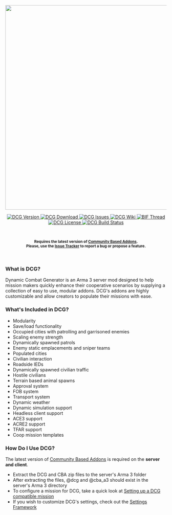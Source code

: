 <p align="center">
    <img src="https://github.com/nicholasclark-artist/DCG/blob/master/media/dcg_logo_M.png" width="640">
</p>

<p align="center">
    <a href="https://github.com/nicholasclark-artist/DCG/releases">
        <img src="https://img.shields.io/badge/Version-3.2.0-blue.svg?style=flat-square" alt="DCG Version">
    </a>
    <a href="https://github.com/nicholasclark-artist/DCG/releases/download/v3.2.0/dcg_3_2_0.zip">
        <img src="https://img.shields.io/badge/Download-DCG-blue.svg?style=flat-square" alt="DCG Download">
    </a>
    <a href="https://github.com/nicholasclark-artist/DCG/issues">
        <img src="https://img.shields.io/github/issues/nicholasclark-artist/DCG.svg?style=flat-square" alt="DCG Issues">
    </a>
    <a href="https://github.com/nicholasclark-artist/DCG/wiki">
        <img src="https://img.shields.io/badge/DCG-Wiki-orange.svg?style=flat-square" alt="DCG Wiki">
    </a>
    <a href="https://forums.bistudio.com/topic/188156-dynamic-combat-generator/">
        <img src="https://img.shields.io/badge/BIF-Thread-orange.svg?style=flat-square" alt="BIF Thread">
    </a>
    <a href="https://github.com/nicholasclark-artist/DCG/blob/master/LICENSE">
        <img src="https://img.shields.io/badge/License-GPLv2-lightgrey.svg?style=flat-square" alt="DCG License">
    </a>
    <a href="https://travis-ci.org/nicholasclark-artist/DCG">
        <img src="https://img.shields.io/travis/nicholasclark-artist/DCG.svg?style=flat-square&label=Build" alt="DCG Build Status">
    </a>
</p>

</br>

<p align="center">
    <sup>
        <strong>
            Requires the latest version of <a href="https://github.com/CBATeam/CBA_A3/releases">Community Based Addons</a>.</br>
            Please, use the <a href="https://github.com/nicholasclark-artist/DCG/issues">Issue Tracker</a> to report a bug or propose a feature.
        </strong>
    </sub>
</p>

</br>

### What is DCG?

Dynamic Combat Generator is an Arma 3 server mod designed to help mission makers quickly enhance their cooperative scenarios by supplying a collection of easy to use, modular addons. DCG's addons are highly customizable and allow creators to populate their missions with ease.

### What's Included in DCG?

- Modularity
- Save/load functionality
- Occupied cities with patrolling and garrisoned enemies
- Scaling enemy strength
- Dynamically spawned patrols
- Enemy static emplacements and sniper teams
- Populated cities
- Civilian interaction
- Roadside IEDs
- Dynamically spawned civilian traffic
- Hostile civilians
- Terrain based animal spawns
- Approval system
- FOB system
- Transport system
- Dynamic weather
- Dynamic simulation support
- Headless client support
- ACE3 support
- ACRE2 support
- TFAR support
- Coop mission templates

### How Do I Use DCG?

The latest version of [Community Based Addons](https://github.com/CBATeam/CBA_A3/releases) is required on the **server and client**.

- Extract the DCG and CBA zip files to the server's Arma 3 folder
- After extracting the files, @dcg and @cba_a3 should exist in the server's Arma 3 directory
- To configure a mission for DCG, take a quick look at [Setting up a DCG compatible mission](https://github.com/nicholasclark-artist/DCG/wiki/Setting-up-a-DCG-compatible-mission)
- If you wish to customize DCG's settings, check out the [Settings Framework](https://github.com/nicholasclark-artist/DCG/wiki/Settings-Framework)
